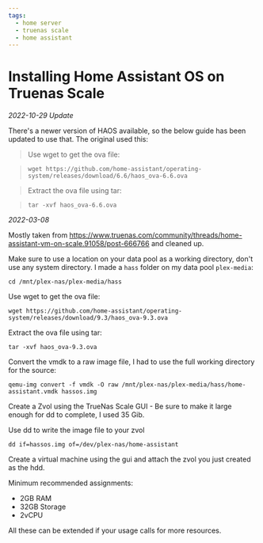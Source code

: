 ```yaml
---
tags:
  - home server
  - truenas scale
  - home assistant
---
```


# Installing Home Assistant OS on Truenas Scale

_2022-10-29 Update_

There's a newer version of HAOS available, so the below guide has been updated to use that. The original used this:

> Use wget to get the ova file:

> `wget https://github.com/home-assistant/operating-system/releases/download/6.6/haos_ova-6.6.ova`

> Extract the ova file using tar:

> `tar -xvf haos_ova-6.6.ova`

_2022-03-08_

Mostly taken from https://www.truenas.com/community/threads/home-assistant-vm-on-scale.91058/post-666766 and cleaned up.

Make sure to use a location on your data pool as a working directory, don't use any system directory. I made a `hass` folder on my data pool `plex-media`:

`cd /mnt/plex-nas/plex-media/hass`

Use wget to get the ova file:

`wget https://github.com/home-assistant/operating-system/releases/download/9.3/haos_ova-9.3.ova`

Extract the ova file using tar:

`tar -xvf haos_ova-9.3.ova`

Convert the vmdk to a raw image file, I had to use the full working directory for the source:

`qemu-img convert -f vmdk -O raw /mnt/plex-nas/plex-media/hass/home-assistant.vmdk hassos.img`

Create a Zvol using the TrueNas Scale GUI - Be sure to make it large enough for dd to complete, I used 35 Gib.

Use dd to write the image file to your zvol

`dd if=hassos.img of=/dev/plex-nas/home-assistant`

Create a virtual machine using the gui and attach the zvol you just created as the hdd.

Minimum recommended assignments:

- 2GB RAM
- 32GB Storage
- 2vCPU

All these can be extended if your usage calls for more resources.
